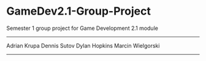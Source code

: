 # GameDev2.1-Group-Project
Semester 1 group project for Game Development 2.1 module

***********
Adrian Krupa
Dennis Sutov
Dylan Hopkins
Marcin Wielgorski
***********
